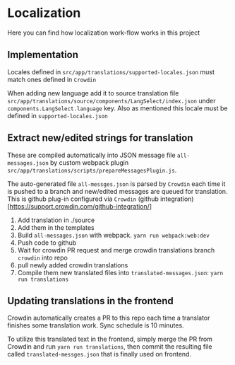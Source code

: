 # Localization
Here you can find how localization work-flow works in this project

## Implementation
Locales defined in `src/app/translations/supported-locales.json` must match ones defined in `Crowdin`

When adding new language add it to source translation file `src/app/translations/source/components/LangSelect/index.json` 
under `components.LangSelect.language` key.
Also as mentioned this locale must be defined in `supported-locales.json`

## Extract new/edited strings for translation
These are compiled automatically into JSON message file `all-messages.json` by custom webpack plugin `src/app/translations/scripts/prepareMessagesPlugin.js`.

The auto-generated file `all-messges.json` is parsed by `Crowdin` each time it is pushed to a branch and new/edited messages are queued for translation.
This is github plug-in configured via `Crowdin` (github integration)[https://support.crowdin.com/github-integration/]

1. Add translation in ./source
2. Add them in the templates
3. Build  `all-messages.json` with webpack. `yarn run webpack:web:dev`
4. Push code to github
5. Wait for crowdin PR request and merge crowdin translations branch `crowdin` into repo
6. pull newly added crowdin translations
7. Compile them new translated files into `translated-messages.json`: `yarn run translations`

## Updating translations in the frontend
Crowdin automatically creates a PR to this repo each time a translator finishes some translation work. Sync schedule is 10 minutes.

To utilize this translated text in the frontend, simply merge the PR from Crowdin and run `yarn run translations`, then commit the resulting file called `translated-messges.json` that is finally used on frontend.